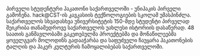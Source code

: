 პირველი სტუდენტური ჰაკათონი საქართველოში - უნიჰაკის პირველი გამოჩენა. hack@CST-ის კავკასიის ტექნოლოგიების სკოლამ უმასპინძლა. საქართველოს სხვადასხვა უნივერსიტეტის 150-მდე სტუდენტი პირველად შეიკრიბა თანამედროვე საქართველოს უახლესი ისტორიის დასაწერად. 48 საათის განმავლობაში გაკეთებულმა პროექტებმა და მონაწილეებმა ყოველგვარ მოლოდინს გადააჭარბა და საფუძველი ჩაუყარა ჰაკათონების ტალღის და ჰაკერ კულტურის ჩამოყალიბებას საქართველოში. 
